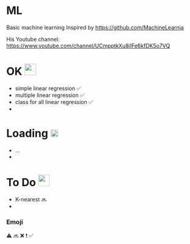 # ML
 Basic machine learning
 Inspired by https://github.com/MachineLearnia
 
 His Youtube channel: https://www.youtube.com/channel/UCmpptkXu8iIFe6kfDK5o7VQ

# OK <img src="https://cliply.co/wp-content/uploads/2021/03/372103860_CHECK_MARK_400px.gif" data-canonical-src="https://cliply.co/wp-content/uploads/2021/03/372103860_CHECK_MARK_400px.gif" width="30" height="30" />
 - simple linear regression :white_check_mark:
 - multiple linear regression :white_check_mark:
 - class for all linear regression :white_check_mark:
 - 
# Loading <img src="https://lh3.googleusercontent.com/proxy/DSdboYF1wC1OqH2ybfYu3V6Z1deSLi8MAcPNfU2b4ESy6OnptQ_0aEfIzwvKogFS7xLoFb23irccl49PsnfLUcuHjrmzGmcLDGOGJrR6Lm2KYczfCzk3h6orrp4NCXSQIDFt76zgoF-FE6XKLj_GYGETWFiz5NFtQvTOG8nq" data-canonical-src="https://lh3.googleusercontent.com/proxy/DSdboYF1wC1OqH2ybfYu3V6Z1deSLi8MAcPNfU2b4ESy6OnptQ_0aEfIzwvKogFS7xLoFb23irccl49PsnfLUcuHjrmzGmcLDGOGJrR6Lm2KYczfCzk3h6orrp4NCXSQIDFt76zgoF-FE6XKLj_GYGETWFiz5NFtQvTOG8nq" width="20" height="20" />
 - ...
 - 
# To Do <img src="https://i.gifer.com/YkAw.gif" data-canonical-src="https://i.gifer.com/YkAw.gif" width="30" height="30" />
 - K-nearest :soon:
 - 

### Emoji
:warning:
:soon:
:x:
:heavy_exclamation_mark:
:white_check_mark:
